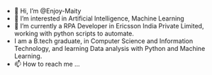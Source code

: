 - 👋 Hi, I’m @Enjoy-Maity 
- 👀 I’m interested in Artificial Intelligence, Machine Learning
- 🌱 I’m currently a RPA Developer in Ericsson India Private Limited, working with python scripts to automate. 
-  I am a B.tech graduate, in Computer Science and Information Technology, and learning Data analysis with Python and Machine Learning.
- 📫 How to reach me ...

<!---
Enjoy-Maity/Enjoy-Maity is a ✨ special ✨ repository because its `README.md` (this file) appears on your GitHub profile.
You can click the Preview link to take a look at your changes.
--->
